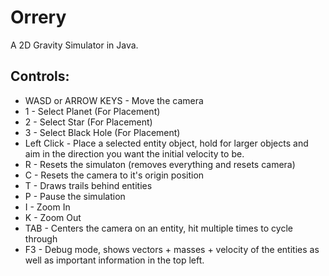 # Orrery
A 2D Gravity Simulator in Java.

## Controls:
- WASD or ARROW KEYS - Move the camera
- 1 - Select Planet (For Placement)
- 2 - Select Star (For Placement)
- 3 - Select Black Hole (For Placement)
- Left Click - Place a selected entity object, hold for larger objects and aim in the direction you want the initial velocity to be.
- R - Resets the simulaton (removes everything and resets camera)
- C - Resets the camera to it's origin position
- T - Draws trails behind entities
- P - Pause the simulation
- I - Zoom In
- K - Zoom Out
- TAB - Centers the camera on an entity, hit multiple times to cycle through
- F3 - Debug mode, shows vectors + masses + velocity of the entities as well as important information in the top left.
